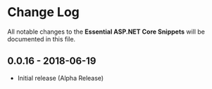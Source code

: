 # Change Log

All notable changes to the **Essential ASP.NET Core Snippets** will be documented in this file.

## 0.0.16 - 2018-06-19

* Initial release (Alpha Release)

